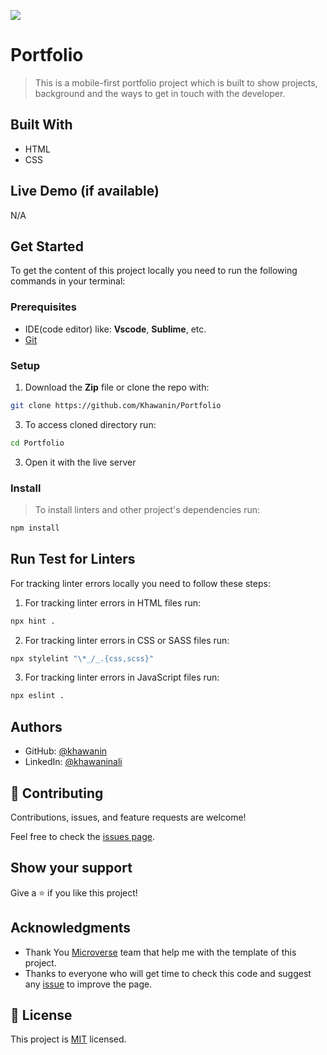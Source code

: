 ![](https://img.shields.io/badge/Microverse-blueviolet)

# Portfolio

> This is a mobile-first portfolio project which is built to show projects, background and the ways to get in touch with the developer.

## Built With

- HTML
- CSS

## Live Demo (if available)

N/A

## Get Started

To get the content of this project locally you need to run the following commands in your terminal:

### Prerequisites
- IDE(code editor) like: **Vscode**, **Sublime**, etc. 
- [Git](https://www.linode.com/docs/guides/how-to-install-git-on-linux-mac-and-windows/)
### Setup
1. Download the **Zip** file or clone the repo with:
```bash
git clone https://github.com/Khawanin/Portfolio
```
3. To access cloned directory run:
```bash
cd Portfolio
```
3. Open it with the live server

### Install
> To install linters and other project's dependencies run:
```bash
npm install
```
## Run Test for Linters

For tracking linter errors locally you need to follow these steps:

1. For tracking linter errors in HTML files run:
```bash 
npx hint .
```

2. For tracking linter errors in CSS or SASS files run:

```bash
npx stylelint "\*_/_.{css,scss}"
```

3. For tracking linter errors in JavaScript files run:

```bash
npx eslint .
```

## Authors

- GitHub: [@khawanin](https://github.com/Khawanin)
- LinkedIn: [@khawaninali](https://www.linkedin.com/in/khawanin-ali-zada-93777b21a/)

## 🤝 Contributing

Contributions, issues, and feature requests are welcome!

Feel free to check the [issues page](https://github.com/Khawanin/Portfolio/issues).

## Show your support

Give a ⭐️ if you like this project!

## Acknowledgments

- Thank You [Microverse](www.microverse.org) team that help me with the template of this project.
- Thanks to everyone who will get time to check this code and suggest any [issue](https://github.com/Khawanin/Portfolio/issues) to improve the page.

## 📝 License

This project is [MIT](./MIT.md) licensed.
